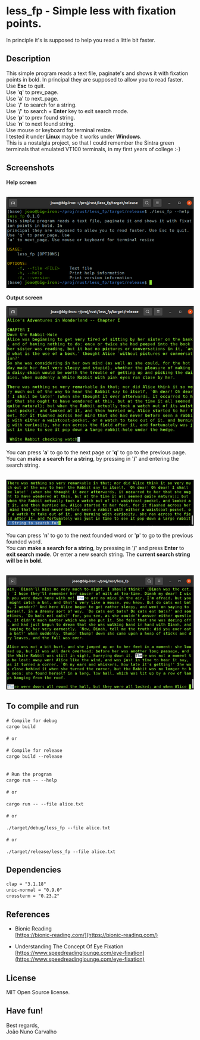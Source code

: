 # less_fp - Simple less with fixation points.
In principle it's is supposed to help you read a little bit faster.

## Description 
This simple program reads a text file, paginate's and shows it with fixation points in bold. In principal they are supposed to allow you to read faster. <br>
Use **Esc** to quit. <br>
Use '**q**' to prev_page. <br>
Use '**a**' to next_page. <br>
Use '**/**' to search for a string. <br>
Use '**/**' to search + **Enter** key to exit search mode. <br>
Use '**p**' to prev found string. <br>
Use '**n**' to next found string. <br>
Use mouse or keyboard for terminal resize. <br>
I tested it under **Linux** maybe it works under **Windows**. <br>
This is a nostalgia project, so that I could remember the Sintra green terminals that emulated VT100 terminals, in my first years of college :-)

## Screenshots
**Help screen** <br>
<br>

![Program help](./img/less_fp_help.png) <br>


**Output screen** <br>


![Output text example](./img/less_fp_alice_output.png) <br>


You can press '**a**' to go to the next page or '**q**' to go to the previous page. <br>
You can **make a search for a string**, by pressing in '**/**' and entering the search string. <br>
<br>


![Output enter the string to search example](./img/less_fp_string_to_search.png) <br>


You can press '**n**' to go to the next founded word or '**p**' to go to the previous founded word. <br>
You can **make a search for a string**, by pressing in '**/**' and  press **Enter** to **exit search mode**. Or enter a new search string. The **current search string will be in bold**.<br>
<br>


![Output result of search example](./img/less_fp_found_strings.png) <br>


## To compile and run

```shell
# Compile for debug
cargo build  

# or

# Compile for release
cargo build --release


# Run the program 
cargo run -- --help

# or 

cargo run -- --file alice.txt

# or

./target/debug/less_fp --file alice.txt

# or

./target/release/less_fp --file alice.txt
```


## Dependencies
```
clap = "3.1.18"
unic-normal = "0.9.0"
crossterm = "0.23.2"
```


## References
* Bionic Reading <br>
  [https://bionic-reading.com/](https://bionic-reading.com/)

* Understanding The Concept Of Eye Fixation <br>
  [https://www.speedreadinglounge.com/eye-fixation](https://www.speedreadinglounge.com/eye-fixation)


## License 
MIT Open Source license.


## Have fun!
Best regards, <br>
João Nuno Carvalho
